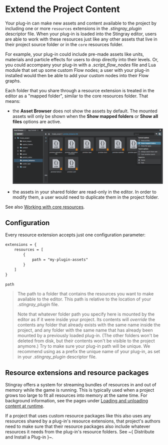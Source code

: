 # Extend the Project Content

Your plug-in can make new assets and content available to the project by including one or more `resources` extensions in the *.stingray_plugin* descriptor file. When your plug-in is loaded into the Stingray editor, users are able to work with these resources just like any other assets that live in their project source folder or in the `core` resources folder.

For example, your plug-in could include pre-made assets like units, materials and particle effects for users to drop directly into their levels. Or, you could accompany your plug-in with a *.script_flow_nodes* file and Lua module that set up some custom Flow nodes; a user with your plug-in installed would then be able to add your custom nodes into their Flow graphs.

Each folder that you share through a resource extension is treated in the editor as a "mapped folder", similar to the core resources folder. That means:

-	the **Asset Browser** does not show the assets by default. The mounted assets will only be shown when the **Show mapped folders** or **Show all files** options are active.

	![Mapped folders](images/content_extensions.png)

-	the assets in your shared folder are read-only in the editor. In order to modify them, a user would need to duplicate them in the project folder.

See also [Working with core resources](http://help.autodesk.com/view/Stingray/ENU/?guid=__stingray_help_managing_content_core_resources_html).

## Configuration

Every resource extension accepts just one configuration parameter:

~~~{sjson}
extensions = {
	resources = [
		{
			path = "my-plugin-assets"
		}
	]
}
~~~

`path`

>	The path to a folder that contains the resources you want to make available to the editor. This path is relative to the location of your *.stingray_plugin* file.
>
>	Note that whatever folder path you specify here is mounted by the editor as if it were inside your project. Its contents will *override* the contents any folder that already exists with the same name inside the project, and any folder with the same name that has already been mounted by a previously loaded plug-in. (The other folders won't be deleted from disk, but their contents won't be visible to the project anymore.) Try to make sure your plug-in path will be unique. We recommend using as a prefix the unique name of your plug-in, as set in your *.stingray_plugin* descriptor file.

## Resource extensions and resource packages

Stingray offers a system for streaming bundles of resources in and out of memory while the game is running. This is typically used when a project grows too large to fit all resources into memory at the same time. For background information, see the pages under [Loading and unloading content at runtime](http://help.autodesk.com/view/Stingray/ENU/?guid=__stingray_help_managing_content_loading_unloading_html).

If a project that uses custom resource packages like this also uses any resources shared by a plug-in's resource extensions, that project's authors need to make sure that their resource packages also include whatever resources it needs from the plug-in's resource folders. See ~{ Distribute and Install a Plug-in }~.
